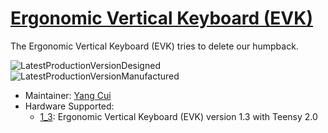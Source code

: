 # [Ergonomic Vertical Keyboard (EVK)](https://github.com/YangPiCui/ErgonomicVerticalKeyboard)

The Ergonomic Vertical Keyboard (EVK) tries to delete our humpback.

![LatestProductionVersionDesigned](https://github.com/YangPiCui/ErgonomicVerticalKeyboard/blob/master/LatestProductionVersionDesigned.PNG)
![LatestProductionVersionManufactured](https://github.com/YangPiCui/ErgonomicVerticalKeyboard/raw/master/LatestProductionVersionManufactured.jpg)

* Maintainer: [Yang Cui](https://github.com/YangPiCui)
* Hardware Supported:
  * [1_3](1_3/): Ergonomic Vertical Keyboard (EVK) version 1.3 with Teensy 2.0